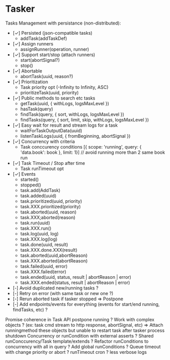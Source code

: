 # Tasker

Tasks Management with persistance (non-distributed):
- [✓] Persisted (json-compatible tasks)
    - addTask(addTaskDef)
- [✓] Assign runners
    - assignRunner(operation, runner)
- [✓] Support start/stop (attach runners)
    - start(abortSignal?)
    - stop()
- [✓] Abortable
    - abortTask(uuid, reason?)
- [✓] Prioritization
    - Task priority opt (-Infinity to Infinity, ASC)
    - prioritizeTask(uuid, priority)
- [✓] Public methods to search etc tasks
    - getTask(uuid, { withLogs, logsMaxLevel })
    - hasTask(query)
    - findTask(query, { sort, withLogs, logsMaxLevel })
    - findTasks(query, { sort, limit, skip, withLogs, logsMaxLevel })
- [✓] Easy wait for result and stream logs for a task
    - waitForTaskOutputData(uuid)
    - listenTaskLogs(uuid, { fromBeginning, abortSignal })
- [✓] Concurrency with criteria
    - Task conccurency conditions [{ scope: 'running', query: { 'data.book': book }, limit: 1}] // avoid running more than 2 same book run
- [✓] Task Timeout / Stop after time
    - Task runTimeout opt
- [✓] Events
    - started()
    - stopped()
    - task.add(AddTask)
    - task.added(uuid)
    - task.prioritized(uuid, priority)
    - task.XXX.prioritized(priority)
    - task.aborted(uuid, reason)
    - task.XXX;aborted(reason)
    - task.run(uuid)
    - task.XXX.run()
    - task.log(uuid, log)
    - task.XXX.log(log)
    - task.done(uuid, result)
    - task.XXX.done.XXX(result)
    - task.aborted(uuid,abortReason)
    - task.XXX.aborted(abortReason)
    - task.failed(uuid, error)
    - task.XXX.failed(error)
    - task.ended(uuid, status, result | abortReason | error)
    - task.XXX.ended(status, result | abortReason | error)
- [-] Avoid duplicated new/running tasks ?
- [-] Retry on error (with same task or new one ?)
- [-] Rerun aborted task if tasker stopped => Postpone
- [-] Add endpoints/events for everything (events for start/end running, findTasks, etc) ?

Promise coherence in Task API
postpone running ?
Work with complex objects ? (ex: task cmd stream to http response, abortSignal, etc) => Attach runningmethod these objects but unable to restart task after tasker process shutdown
Concurrency or runCondition with external asserts ?
Shared runConccurency/Task template/extends ?
Refactor runConditions to concurrency with all in query ?
Add global runConditions ?
Queue timeout with change priority or abort ?
runTimeout cron ?
less verbose logs
